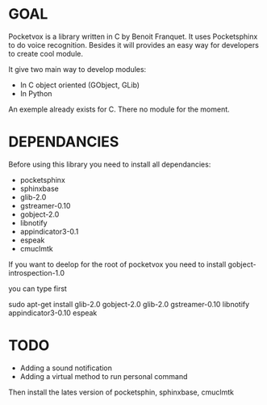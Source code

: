 GOAL
====

Pocketvox is a library written in C by Benoit Franquet. It uses Pocketsphinx to do voice recognition. Besides
it will provides an easy way for developers to create cool module.

It give two main way to develop modules:

* In C object oriented (GObject, GLib)
* In Python 

An exemple already exists for C. There no module for the moment.

DEPENDANCIES
============

Before using this library you need to install all dependancies:

* pocketsphinx
* sphinxbase
* glib-2.0
* gstreamer-0.10
* gobject-2.0
* libnotify
* appindicator3-0.1
* espeak
* cmuclmtk

If you want to deelop for the root of pocketvox you need to install gobject-introspection-1.0

you can type first

sudo apt-get install glib-2.0 gobject-2.0 glib-2.0 gstreamer-0.10 libnotify appindicator3-0.10 espeak

TODO
====

  * Adding a sound notification
  * Adding a virtual method to run personal command



Then install the lates version of pocketsphin, sphinxbase, cmuclmtk

